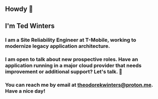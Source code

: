 ## Howdy 👋

## I'm Ted Winters

### I am a Site Reliability Engineer at T-Mobile, working to modernize legacy application architecture.

### I am open to talk about new prospective roles. Have an application running in a major cloud provider that needs improvement or additional support? Let's talk. 📱

### You can reach me by email at theodorekwinters@proton.me. Have a nice day!
<!--
**Tedtanium/Tedtanium** is a ✨ _special_ ✨ repository because its `README.md` (this file) appears on your GitHub profile.

Here are some ideas to get you started:

- 🔭 I’m currently working on ...
- 🌱 I’m currently learning ...
- 👯 I’m looking to collaborate on ...
- 🤔 I’m looking for help with ...
- 💬 Ask me about ...
- 📫 How to reach me: ...
- 😄 Pronouns: ...
- ⚡ Fun fact: ...
-->
